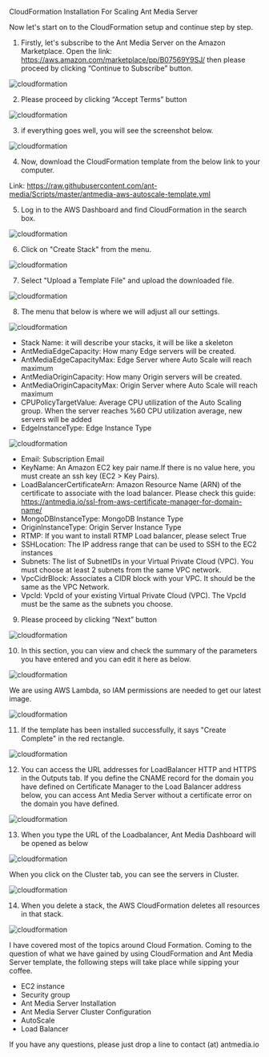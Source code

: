 CloudFormation Installation For Scaling Ant Media Server

Now let's start on to the CloudFormation setup and continue step by step.

1. Firstly, let's subscribe to the Ant Media Server on the Amazon Marketplace. Open the link: https://aws.amazon.com/marketplace/pp/B07569Y9SJ/ then please proceed by clicking “Continue to Subscribe” button.

![cloudformation](images/cloudformation-marketplace-1.png)

2. Please proceed by clicking “Accept Terms” button

![cloudformation](images/cloudformation-marketplace-2.png)

3. if everything goes well, you will see the screenshot below.

![cloudformation](images/cloudformation-marketplace-3.png)

4. Now, download the CloudFormation template from the below link to your computer.

Link: https://raw.githubusercontent.com/ant-media/Scripts/master/antmedia-aws-autoscale-template.yml

5. Log in to the AWS Dashboard and find CloudFormation in the search box.

![cloudformation](images/AntMedia-CloudFormation-1.png)

6. Click on "Create Stack" from the menu.

![cloudformation](images/AntMedia-CloudFormation-2.png)

7. Select "Upload a Template File" and upload the downloaded file.

![cloudformation](images/AntMedia-CloudFormation-3.png)

8. The menu that below is where we will adjust all our settings.

![cloudformation](images/AntMedia-CloudFormation-4.png)

- Stack Name: it will describe your stacks, it will be like a skeleton
- AntMediaEdgeCapacity: How many Edge servers will be created.
- AntMediaEdgeCapacityMax: Edge Server where Auto Scale will reach maximum
- AntMediaOriginCapacity: How many Origin servers will be created.
- AntMediaOriginCapacityMax: Origin Server where Auto Scale will reach maximum
- CPUPolicyTargetValue: Average CPU utilization of the Auto Scaling group. When the server reaches %60 CPU utilization average, new servers will be added
- EdgeInstanceType: Edge Instance Type

![cloudformation](images/AntMedia-CloudFormation-4-1.png)

- Email: Subscription Email
- KeyName: An Amazon EC2 key pair name.If there is no value here, you must create an ssh key (EC2 > Key Pairs).
- LoadBalancerCertificateArn: Amazon Resource Name (ARN) of the certificate to associate with the load balancer. Please check this guide: https://antmedia.io/ssl-from-aws-certificate-manager-for-domain-name/
- MongoDBInstanceType: MongoDB Instance Type
- OriginInstanceType: Origin Server Instance Type
- RTMP: If you want to install RTMP Load balancer, please select True
- SSHLocation: The IP address range that can be used to SSH to the EC2 instances
- Subnets: The list of SubnetIDs in your Virtual Private Cloud (VPC). You must choose at least 2 subnets from the same VPC network.
- VpcCidrBlock: Associates a CIDR block with your VPC. It should be the same as the VPC Network.
- VpcId: VpcId of your existing Virtual Private Cloud (VPC). The VpcId must be the same as the subnets you choose.

9. Please proceed by clicking “Next” button

![cloudformation](images/AntMedia-CloudFormation-5.png)

10. In this section, you can view and check the summary of the parameters you have entered and you can edit it here as below.

![cloudformation](images/AntMedia-CloudFormation-6.png)

We are using AWS Lambda, so IAM permissions are needed to get our latest image.

![cloudformation](images/AntMedia-CloudFormation-6-1.png)

11. If the template has been installed successfully, it says "Create Complete" in the red rectangle.

![cloudformation](images/AntMedia-CloudFormation-7.png)

12. You can access the URL addresses for LoadBalancer HTTP and HTTPS in the Outputs tab. If you define the CNAME record for the domain you have defined on Certificate Manager to the Load Balancer address below, you can access Ant Media Server without a certificate error on the domain you have defined.

![cloudformation](images/AntMedia-CloudFormation-8.png)

13. When you type the URL of the Loadbalancer, Ant Media Dashboard will be opened as below

![cloudformation](images/login.png)

When you click on the Cluster tab, you can see the servers in Cluster.

![cloudformation](images/AntMedia-CloudFormation-9.png)

14. When you delete a stack, the AWS CloudFormation deletes all resources in that stack.

![cloudformation](images/AntMedia-CloudFormation-10.png)

I have covered most of the topics around Cloud Formation. Coming to the question of what we have gained by using CloudFormation and Ant Media Server template, the following steps will take place while sipping your coffee.

- EC2 instance
- Security group
- Ant Media Server Installation
- Ant Media Server Cluster Configuration
- AutoScale
- Load Balancer

If you have any questions, please just drop a line to contact (at) antmedia.io
